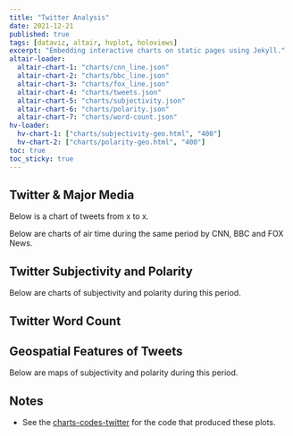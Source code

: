 ```yaml
---
title: "Twitter Analysis"
date: 2021-12-21
published: true
tags: [dataviz, altair, hvplot, holoviews]
excerpt: "Embedding interactive charts on static pages using Jekyll."
altair-loader:
  altair-chart-1: "charts/cnn_line.json" 
  altair-chart-2: "charts/bbc_line.json"
  altair-chart-3: "charts/fox_line.json"
  altair-chart-4: "charts/tweets.json"
  altair-chart-5: "charts/subjectivity.json"
  altair-chart-6: "charts/polarity.json"
  altair-chart-7: "charts/word-count.json"
hv-loader:
  hv-chart-1: ["charts/subjectivity-geo.html", "400"] 
  hv-chart-2: ["charts/polarity-geo.html", "400"] 
toc: true
toc_sticky: true
---
```


## Twitter & Major Media  

Below is a chart of tweets from x to x.  

<div id="altair-chart-4"></div>  

Below are charts of air time during the same period by CNN, BBC and FOX News.   

<div id="altair-chart-1"></div>  
<div id="altair-chart-2"></div>  
<div id="altair-chart-3"></div>  

## Twitter Subjectivity and Polarity  

Below are charts of subjectivity and polarity during this period.  

<div id="altair-chart-5"></div>  
<div id="altair-chart-6"></div>  

## Twitter Word Count  

<div id="altair-chart-7"></div>  

## Geospatial Features of Tweets   

Below are maps of subjectivity and polarity during this period.  

<div id="hv-chart-1"></div>  
<div id="hv-chart-2"></div>  


## Notes

- See the [charts-codes-twitter](https://github.com/MUSA-550-Fall-2021/final-project-we_don-t_have_a_name_yet/blob/main/charts-codes-twitter.ipynb) for the code that produced these plots.

